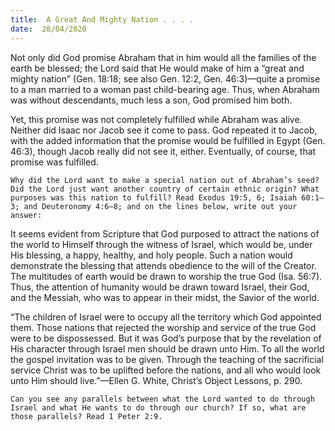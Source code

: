 ```yaml
---
title:  A Great And Mighty Nation . . . .
date:  28/04/2020
---
```


Not only did God promise Abraham that in him would all the families of the earth be blessed; the Lord said that He would make of him a “great and mighty nation” (Gen. 18:18; see also Gen. 12:2, Gen. 46:3)—quite a promise to a man married to a woman past child-bearing age. Thus, when Abraham was without descendants, much less a son, God promised him both.

Yet, this promise was not completely fulfilled while Abraham was alive. Neither did Isaac nor Jacob see it come to pass. God repeated it to Jacob, with the added information that the promise would be fulfilled in Egypt (Gen. 46:3), though Jacob really did not see it, either. Eventually, of course, that promise was fulfilled.

`Why did the Lord want to make a special nation out of Abraham’s seed? Did the Lord just want another country of certain ethnic origin? What purposes was this nation to fulfill? Read Exodus 19:5, 6; Isaiah 60:1–3; and Deuteronomy 4:6–8; and on the lines below, write out your answer:`

It seems evident from Scripture that God purposed to attract the nations of the world to Himself through the witness of Israel, which would be, under His blessing, a happy, healthy, and holy people. Such a nation would demonstrate the blessing that attends obedience to the will of the Creator. The multitudes of earth would be drawn to worship the true God (Isa. 56:7). Thus, the attention of humanity would be drawn toward Israel, their God, and the Messiah, who was to appear in their midst, the Savior of the world.

“The children of Israel were to occupy all the territory which God appointed them. Those nations that rejected the worship and service of the true God were to be dispossessed. But it was God’s purpose that by the revelation of His character through Israel men should be drawn unto Him. To all the world the gospel invitation was to be given. Through the teaching of the sacrificial service Christ was to be uplifted before the nations, and all who would look unto Him should live.”—Ellen G. White, Christ’s Object Lessons, p. 290.

`Can you see any parallels between what the Lord wanted to do through Israel and what He wants to do through our church? If so, what are those parallels? Read 1 Peter 2:9.`